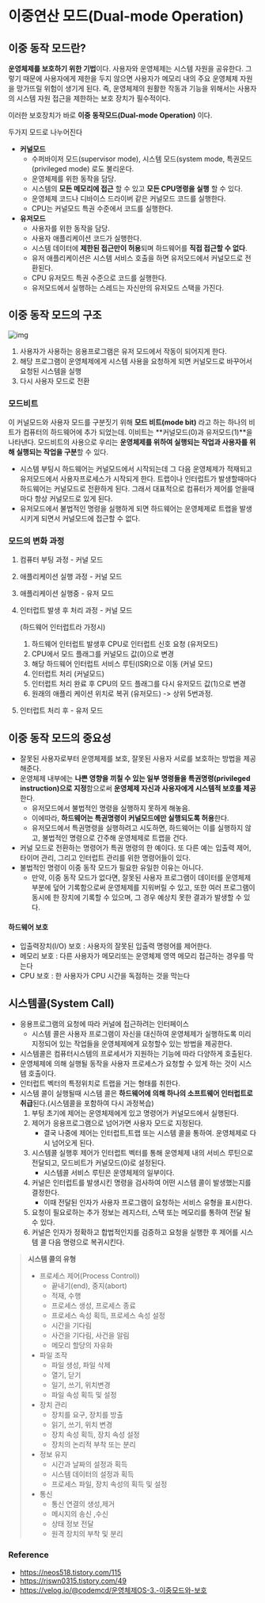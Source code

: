 # 이중연산 모드(Dual-mode Operation)

## 이중 동작 모드란?

**운영체제를 보호하기 위한 기법**이다. 사용자와 운영체제는 시스템 자원을 공유한다. 그렇기 때문에 사용자에게 제한을 두지 않으면 사용자가 메모리 내의 주요 운영체제 자원을 망가뜨릴 위험이 생기게 된다. 즉, 운영체제의 원활한 작동과 기능을 위해서는 사용자의 시스템 자원 접근을 제한하는 보호 장치가 필수적이다. 

이러한 보호장치가 바로 **이중 동작모드(Dual-mode Operation)** 이다.

두가지 모드로 나누어진다

- **커널모드** 
  - 수퍼바이저 모드(supervisor mode), 시스템 모드(system mode, 특권모드(privileged mode) 로도 불리운다.
  - 운영체제를 위한 동작을 담당.
  - 시스템의 **모든 메모리에 접근** 할 수 있고 **모든 CPU명령을 실행** 할 수 있다.
  - 운영체제 코드나 디바이스 드라이버 같은 커널모드 코드를 실행한다.
  - CPU는 커널모드 특권 수준에서 코드를 실행한다.
- **유저모드**
  - 사용자를 위한 동작을 담당.
  - 사용자 애플리케이션 코드가 실행한다.
  - 시스템 데이터에 **제한된 접근만이 허용**되며 하드웨어를 **직접 접근할 수 없다**.
  - 유저 애플리케이션은 시스템 서비스 호출을 하면 유저모드에서 커널모드로 전환된다.
  - CPU 유저모드 특권 수준으로 코드를 실행한다.
  - 유저모드에서 실행하는 스레드는 자신만의 유저모드 스택을 가진다.

## 이중 동작 모드의 구조



![img](https://k.kakaocdn.net/dn/EiOnx/btqDDvnHjqz/5pwKbBfr95sBvtkroeJcDK/img.png)



1. 사용자가 사용하는 응용프로그램은 유저 모드에서 작동이 되어지게 한다. 
2. 해당 프로그램이 운영체제에게 시스템 사용을 요청하게 되면 커널모드로 바꾸어서 요청된 시스템을 실행
3. 다시 사용자 모드로 전환

### 모드비트

이 커널모드와 사용자 모드를 구분짓기 위해 **모드 비트(mode bit)** 라고 하는 하나의 비트가 컴퓨터의 하드웨어에 추가 되었는데. 이비트는 **커널모드(0)과 유저모드(1)**을 나타낸다. 모드비트의 사용으로 우리는 **운영체제를 위하여 실행되는 작업과 사용자를 위해 실행되는 작업을 구분**할 수 있다.

- 시스템 부팅시 하드웨어는 커널모드에서 시작되는데 그 다음 운영체제가 적재되고 유저모드에서 사용자프로세스가 시작되게 한다. 트랩이나 인터럽트가 발생할때마다 하드웨어는 커널모드로 전환하게 된다. 그래서 대표적으로 컴퓨터가 제어를 얻을때 마다 항상 커널모드로 있게 된다.
- 유저모드에서 불법적인 명령을 실행하게 되면 하드웨어는 운영체제로 트랩을 발생시키게 되면서 커널모드에 접근할 수 없다.

### 모드의 변화 과정

1. 컴퓨터 부팅 과정 - 커널 모드

2. 애플리케이션 실행 과정 - 커널 모드

3. 애플리케이션 실행중 - 유저 모드

4. 인터럽트 발생 후 처리 과정 - 커널 모드

   (하드웨어 인터럽트라 가정시)

   1. 하드웨어 인터럽트 발생후 CPU로 인터럽트 신호 요청 (유저모드)
   2. CPU에서 모드 플래그를 커널모드 값(0)으로 변경
   3. 해당 하드웨어 인터럽트 서비스 루틴(ISR)으로 이동 (커널 모드)
   4. 인터럽트 처리 (커널모드)
   5. 인터럽트 처리 완료 후 CPU의 모드 플래그를 다시 유저모드 값(1)으로 변경
   6. 원래의 애플리 케이션 위치로 복귀 (유저모드) -> 상위 5번과정.

5. 인터럽트 처리 후 - 유저 모드

## 이중 동작 모드의 중요성

- 잘못된 사용자로부터 운영체제를 보호, 잘못된 사용자 서로를 보호하는 방법을 제공해준다.
- 운영체제 내부에는 **나쁜 영향을 끼칠 수 있는 일부 명령들을 특권명령(privileged instruction)으로 지정**함으로써 **운영체제 자신과 사용자에게 시스템적 보호를 제공**한다. 
  - 유저모드에서 불법적인 명령을 실행하지 못하게 해놓음.
  - 이에따라, **하드웨어는 특권명령이 커널모드에만 실행되도록 허용**한다.
  - 유저모드에서 특권명령을 실행하려고 시도하면, 하드웨어는 이를 실행하지 않고, 불법적인 명령으로 간주해 운영체제로 트랩을 건다.
- 커널 모드로 전환하는 명령어가 특권 명령의 한 예이다. 또 다른 예는 입출력 제어, 타이머 관리, 그리고 인터럽트 관리를 위한 명령어들이 있다.
- 불법적인 명령이 이중 동작 모드가 필요한 유일한 이유는 아니다. 
  - 만약, 이중 동작 모드가 없다면, 잘못된 사용자 프로그램이 데이터를 운영체제 부분에 덮어 기록함으로써 운영체제를 지워버릴 수 있고, 또한 여러 프로그램이 동시에 한 장치에 기록할 수 있으며, 그 경우 예상치 못한 결과가 발생할 수 있다.

#### 하드웨어 보호

* 입출력장치(I/O) 보호 : 사용자의 잘못된 입출력 명령어를 제어한다.
* 메모리 보호 : 다른 사용자가 메모리또는 운영체제 영역 메모리 접근하는 경우를 막는다
* CPU 보호 : 한 사용자가 CPU 시간을 독점하는 것을 막는다

## 시스템콜(System Call)

- 응용프로그램의 요청에 따라 커널에 접근하려는 인터페이스
  - 시스템 콜은 사용자 프로그램이 자신을 대신하여 운영체제가 실행하도록 미리 지정되어 있는 작업들을 운영체제에게 요청할수 있는 방법을 제공한다.
- 시스템콜은 컴퓨터시스템의 프로세서가 지원하는 기능에 따라 다양하게 호출된다.
- 운영체제에 의해 실행될 동작을 사용자 프로세스가 요청할 수 있게 하는 것이 시스템 호출이다.
- 인터럽트 벡터의 특정위치로 트랩을 거는 형태를 취한다.
- 시스템 콜이 실행될때 시스템 콜은 **하드웨어에 의해 하나의 소프트웨어 인터럽트로 취급**된다.(시스템콜을 포함하여 다시 과정복습)
  1. 부팅 초기에 제어는 운영체제에게 있고 명령어가 커널모드에서 실행된다.
  2. 제어가 응용프로그램으로 넘어가면 사용자 모드로 지정된다.
     - 결국 나중에 제어는 인터럽트,트랩 또는 시스템 콜을 통하여. 운영체제로 다시 넘어오게 된다.
  3. 시스템콜 실행후 제어가 인터럽트 벡터를 통해 운영체제 내의 서비스 루틴으로 전달되고, 모드비트가 커널모드(0)로 설정된다.
     - 시스템콜 서비스 루틴은 운영체제의 일부이다.
  4. 커널은 인터럽트를 발생시킨 명령을 검사하여 어떤 시스템 콜이 발생했는지를 결정한다.
     - 이때 전달된 인자가 사용자 프로그램이 요청하는 서비스 유형을 표시한다.
  5. 요청이 필요로하는 추가 정보는 레지스터, 스택 또는 메모리를 통하여 전달 될 수 있다. 
  6. 커널은 인자가 정확하고 합법적인지를 검증하고 요청을 실행한 후 제어를 시스템 콜 다음 명령으로 복귀시킨다.

> **시스템 콜의 유형**
>
> - 프로세스 제어(Process Control))
>   - 끝내기(end), 중지(abort)
>   - 적재, 수행
>   - 프로세스 생성, 프로세스 종료
>   - 프로세스 속성 획득, 프로세스 속성 설정
>   - 시간을 기다림
>   - 사건을 기다림, 사건을 알림
>   - 메모리 할당의 자유화
> - 파일 조작
>   - 파일 생성, 파일 삭제
>   - 열기, 닫기
>   - 일기, 쓰기, 위치변경
>   - 파일 속성 획득 및 설정
> - 장치 관리
>   - 장치를 요구, 장치를 방출
>   - 읽기, 쓰기, 위치 변경
>   - 장치 속성 획득, 장치 속성 설정
>   - 장치의 논리적 부착 또는 분리
> - 정보 유지
>   - 시간과 날짜의 설정과 획득
>   - 시스템 데이터의 설정과 획득
>   - 프로세스 파일, 장치 속성의 획득 및 설정
> - 통신
>   - 통신 연결의 생성,제거
>   - 메시지의 송신 ,수신
>   - 상태 정보 전달
>   - 원격 장치의 부착 및 분리

### Reference

- https://neos518.tistory.com/115
- https://rjswn0315.tistory.com/49
- https://velog.io/@codemcd/운영체제OS-3.-이중모드와-보호
